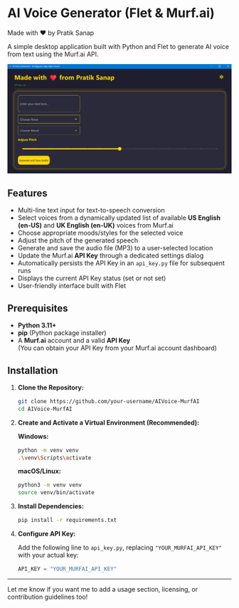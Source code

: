 # AI Voice Generator (Flet & Murf.ai)

Made with ❤️ by Pratik Sanap

A simple desktop application built with Python and Flet to generate AI voice from text using the Murf.ai API.

![Application Screenshot](assets/Screenshot.png)

## Features

- Multi-line text input for text-to-speech conversion  
- Select voices from a dynamically updated list of available **US English (en-US)** and **UK English (en-UK)** voices from Murf.ai  
- Choose appropriate moods/styles for the selected voice  
- Adjust the pitch of the generated speech  
- Generate and save the audio file (MP3) to a user-selected location  
- Update the Murf.ai **API Key** through a dedicated settings dialog  
- Automatically persists the API Key in an `api_key.py` file for subsequent runs  
- Displays the current API Key status (set or not set)  
- User-friendly interface built with Flet  

## Prerequisites

- **Python 3.11+**  
- **pip** (Python package installer)  
- A **Murf.ai** account and a valid **API Key**  
  (You can obtain your API Key from your Murf.ai account dashboard)

## Installation

1. **Clone the Repository:**

    ```bash
    git clone https://github.com/your-username/AIVoice-MurfAI
    cd AIVoice-MurfAI
    ```

2. **Create and Activate a Virtual Environment (Recommended):**

    **Windows:**
    ```bash
    python -m venv venv
    .\venv\Scripts\activate
    ```

    **macOS/Linux:**
    ```bash
    python3 -m venv venv
    source venv/bin/activate
    ```

3. **Install Dependencies:**

    ```bash
    pip install -r requirements.txt
    ```

4. **Configure API Key:**

    Add the following line to `api_key.py`, replacing `"YOUR_MURFAI_API_KEY"` with your actual key:

    ```python
    API_KEY = "YOUR_MURFAI_API_KEY"
    ```

---

Let me know if you want me to add a usage section, licensing, or contribution guidelines too!

